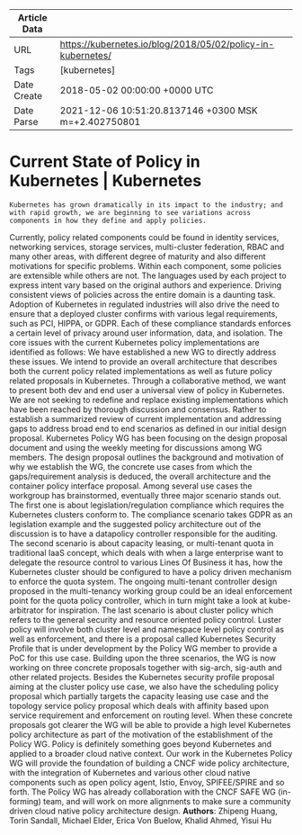 |             Article Data             ||
| ----------------- | ----------------- |
| URL               | https://kubernetes.io/blog/2018/05/02/policy-in-kubernetes/        |
| Tags              | [kubernetes]       |
| Date Create       | 2018-05-02 00:00:00 &#43;0000 UTC |
| Date Parse        | 2021-12-06 10:51:20.8137146 &#43;0300 MSK m=&#43;2.402750801  |

# Current State of Policy in Kubernetes | Kubernetes

	
	
	
	
	Kubernetes has grown dramatically in its impact to the industry; and with rapid growth, we are beginning to see variations across components in how they define and apply policies.
Currently, policy related components could be found in identity services, networking services, storage services, multi-cluster federation, RBAC and many other areas, with different degree of maturity and also different motivations for specific problems. Within each component, some policies are extensible while others are not. The languages used by each project to express intent vary based on the original authors and experience. Driving consistent views of policies across the entire domain is a daunting task.
Adoption of Kubernetes in regulated industries will also drive the need to ensure that a deployed cluster confirms with various legal requirements, such as PCI, HIPPA, or GDPR. Each of these compliance standards enforces a certain level of privacy around user information, data, and isolation.
The core issues with the current Kubernetes policy implementations are identified as follows:
We have established a new WG to directly address these issues. We intend to provide an overall architecture that describes both the current policy related implementations as well as future policy related proposals in Kubernetes. Through a collaborative method, we want to present both dev and end user a universal view of policy in Kubernetes.
We are not seeking to redefine and replace existing implementations which have been reached by thorough discussion and consensus. Rather to establish a summarized review of current implementation and addressing gaps to address broad end to end scenarios as defined in our initial design proposal.
Kubernetes Policy WG has been focusing on the design proposal document and using the weekly meeting for discussions among WG members. The design proposal outlines the background and motivation of why we establish the WG, the concrete use cases from which the gaps/requirement analysis is deduced, the overall architecture and the container policy interface proposal.
Among several use cases the workgroup has brainstormed, eventually three major scenario stands out.
The first one is about legislation/regulation compliance which requires the Kubernetes clusters conform to. The compliance scenario takes GDPR as an legislation example and the suggested policy architecture out of the discussion is to have a datapolicy controller responsible for the auditing.
The second scenario is about capacity leasing, or multi-tenant quota in traditional IaaS concept, which deals with when a large enterprise want to delegate the resource control to various Lines Of Business it has, how the Kubernetes cluster should be configured to have a policy driven mechanism to enforce the quota system. The ongoing multi-tenant controller design proposed in the multi-tenancy working group could be an ideal enforcement point for the quota policy controller, which in turn might take a look at kube-arbitrator for inspiration.
The last scenario is about cluster policy which refers to the general security and resource oriented policy control. Luster policy will involve both cluster level and namespace level policy control as well as enforcement, and there is a proposal called Kubernetes Security Profile that is under development by the Policy WG member to provide a PoC for this use case.
Building upon the three scenarios, the WG is now working on three concrete proposals together with sig-arch, sig-auth and other related projects. Besides the Kubernetes security profile proposal aiming at the cluster policy use case, we also have the scheduling policy proposal which partially targets the capacity leasing use case and the topology service policy proposal which deals with affinity based upon service requirement and enforcement on routing level.
When these concrete proposals got clearer the WG will be able to provide a high level Kubernetes policy architecture as part of the motivation of the establishment of the Policy WG.
Policy is definitely something goes beyond Kubernetes and applied to a broader cloud native context. Our work in the Kubernetes Policy WG will provide the foundation of building a CNCF wide policy architecture, with the integration of Kubernetes and various other cloud native components such as open policy agent, Istio, Envoy, SPIFEE/SPIRE and so forth. The Policy WG has already collaboration with the CNCF SAFE WG (in-forming) team, and will work on more alignments to make sure a community driven cloud native policy architecture design.
**Authors**: Zhipeng Huang, Torin Sandall, Michael Elder, Erica Von Buelow, Khalid Ahmed, Yisui Hu


	

	


